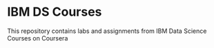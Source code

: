 # IBM DS Courses
This repository contains labs and assignments from IBM Data Science Courses on Coursera
